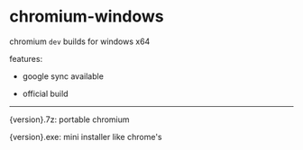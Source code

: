 # chromium-windows
chromium `dev` builds for windows x64

features:

- google sync available

- official build

---

{version}.7z: portable chromium

{version}.exe: mini installer like chrome's
